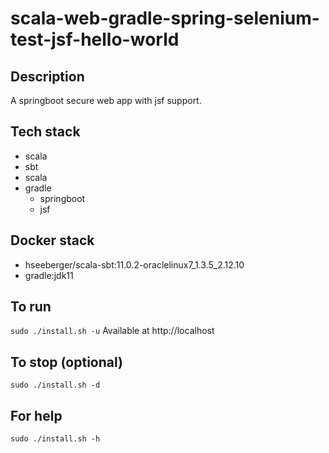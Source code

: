 # scala-web-gradle-spring-selenium-test-jsf-hello-world

## Description
A springboot secure web app with jsf support.

## Tech stack
- scala
- sbt
- scala
- gradle
  - springboot
  - jsf

## Docker stack
- hseeberger/scala-sbt:11.0.2-oraclelinux7_1.3.5_2.12.10
- gradle:jdk11

## To run
`sudo ./install.sh -u`
Available at http://localhost

## To stop (optional)
`sudo ./install.sh -d`

## For help
`sudo ./install.sh -h`

